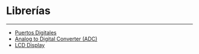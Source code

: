 # Librerías
---
- [Puertos Digitales](./gpio/)
- [Analog to Digital Converter (ADC)](./adc/)
- [LCD Display](./lcd/)